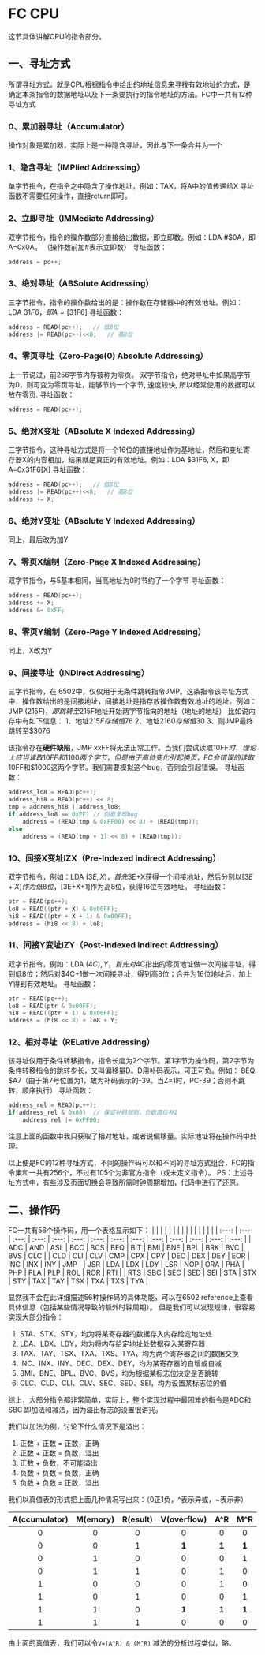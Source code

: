 # FC CPU

这节具体讲解CPU的指令部分。

## 一、寻址方式
所谓寻址方式，就是CPU根据指令中给出的地址信息来寻找有效地址的方式，是确定本条指令的数据地址以及下一条要执行的指令地址的方法。FC中一共有12种寻址方式

### 0、累加器寻址（Accumulator）
操作对象是累加器，实际上是一种隐含寻址，因此与下一条合并为一个

### 1、隐含寻址（IMPlied Addressing）
单字节指令，在指令之中隐含了操作地址，例如：TAX，将A中的值传递给X
寻址函数不需要任何操作，直接return即可。

### 2、立即寻址（IMMediate Addressing）
双字节指令，指令的操作数部分直接给出数据，即立即数。例如：LDA #$0A，即A=0x0A。
（操作数前加#表示立即数）
寻址函数：

```c
address = pc++;
```

### 3、绝对寻址（ABSolute Addressing）
三字节指令，指令的操作数给出的是：操作数在存储器中的有效地址。例如：
LDA $31F6，即A=[$31F6]
寻址函数：

```c
address = READ(pc++);	// 低8位
address |= READ(pc++)<<8;	// 高8位
```

### 4、零页寻址（Zero-Page(0) Absolute Addressing）
上一节说过，前256字节内存被称为零页。
双字节指令，绝对寻址中如果高字节为0，则可变为零页寻址，能够节约一个字节, 速度较快, 所以经常使用的数据可以放在零页.
寻址函数：

```c
address = READ(pc++);
```

### 5、绝对X变址（ABsolute X Indexed Addressing）
三字节指令，这种寻址方式是将一个16位的直接地址作为基地址，然后和变址寄存器X的内容相加，结果就是真正的有效地址。例如：LDA $31F6, X，即A=0x31F6[X]
寻址函数：

```c
address = READ(pc++);	// 低8位
address |= READ(pc++)<<8;	// 高8位
address += X;
```

### 6、绝对Y变址（ABsolute Y Indexed Addressing）
同上，最后改为加Y

### 7、零页X编制（Zero-Page X Indexed Addressing）
双字节指令，与5基本相同，当高地址为0时节约了一个字节
寻址函数：

```c
address = READ(pc++);
address += X;
address &= 0xFF;
```

### 8、零页Y编制（Zero-Page Y Indexed Addressing）
同上，X改为Y

### 9、间接寻址（INDirect Addressing）
三字节指令，在 6502中，仅仅用于无条件跳转指令JMP。这条指令该寻址方式中，操作数给出的是间接地址，间接地址是指存放操作数有效地址的地址。例如：
JMP ($215F)，即跳转至$215F地址开始两字节指向的地址（地址的地址）
比如说内存中有如下信息：
1、地址$215F存储值$76
2、地址$2160存储值$30
3、则JMP最终跳转至$3076

该指令存在**硬件缺陷**，JMP xxFF将无法正常工作。当我们尝试读取$10FF时，理论上应当读取10FF和1100两个字节，但是由于高位变化引起换页，FC会错误的读取$10FF和$1000这两个字节。我们需要模拟这个bug，否则会引起错误。
寻址函数：

```c
address_lo8 = READ(pc++); 
address_hi8 = READ(pc++) << 8;
tmp = address_hi8 | address_lo8;
if(address_lo8 == 0xFF)	// 刻意复现bug
    address = (READ(tmp & 0xFF00) << 8) + (READ(tmp));
else
    address = (READ(tmp + 1) << 8) + (READ(tmp));
```

### 10、间接X变址IZX（Pre-Indexed indirect Addressing）
双字节指令，例如：LDA ($3E, X)，首先$3E+X获得一个间接地址，然后分别以[$3E+X]作为低8位，[$3E+X+1]作为高8位，获得16位有效地址。
寻址函数：

```c
ptr = READ(pc++);
lo8 = READ((ptr + X) & 0x00FF);
hi8 = READ((ptr + X + 1) & 0x00FF);
address = (hi8 << 8) + lo8;
```

### 11、间接Y变址IZY（Post-Indexed indirect Addressing）
双字节指令，例如：LDA ($4C), Y，首先对$4C指出的零页地址做一次间接寻址，得到低8位；然后对$4C+1做一次间接寻址，得到高8位；合并为16位地址后，加上Y得到有效地址。
寻址函数：

```c
ptr = READ(pc++);
lo8 = READ(ptr & 0x00FF);
hi8 = READ((ptr + 1) & 0x00FF);
address = (hi8 << 8) + lo8 + Y;
```

### 12、相对寻址（RELative Addressing）
该寻址仅用于条件转移指令，指令长度为2个字节。第1字节为操作码，第2字节为条件转移指令的跳转步长，又叫偏移量D。D用补码表示，可正可负。例如：
BEQ $A7（由于第7号位置为1，故为补码表示的-39。当Z=1时，PC-39；否则不跳转，顺序执行）
寻址函数：

```c
address_rel = READ(pc++);
if(address_rel & 0x80)	// 保证补码规则，负数高位补1
    address_rel |= 0xFF00;
```

注意上面的函数中我只获取了相对地址，或者说偏移量。实际地址将在操作码中处理。

以上便是FC的12种寻址方式，不同的操作码可以和不同的寻址方式组合，FC的指令集和一共有256个，不过有105个为非官方指令（或未定义指令）。
PS：上述寻址方式中，有些涉及页面切换会导致所需时钟周期增加，代码中进行了还原。

## 二、操作码
FC一共有56个操作码，用一个表格显示如下：
|       |       |       |       |       |       |       |       |       |       |       |       |       |       |
| :---: | :---: | :---: | :---: | :---: | :---: | :---: | :---: | :---: | :---: | :---: | :---: | :---: | :---: |
|  ADC  |  AND  |  ASL  |  BCC  |  BCS  |  BEQ  |  BIT  |  BMI  |  BNE  |  BPL  |  BRK  |  BVC  |  BVS  |  CLC  |
|  CLD  |  CLI  |  CLV  |  CMP  |  CPX  |  CPY  |  DEC  |  DEX  |  DEY  |  EOR  |  INC  |  INX  |  INY  |  JMP  |
|  JSR  |  LDA  |  LDX  |  LDY  |  LSR  |  NOP  |  ORA  |  PHA  |  PHP  |  PLA  |  PLP  |  ROL  |  ROR  |  RTI  |
|  RTS  |  SBC  |  SEC  |  SED  |  SEI  |  STA  |  STX  |  STY  |  TAX  |  TAY  |  TSX  |  TXA  |  TXS  |  TYA  |


显然我不会在此详细描述56种操作码的具体功能，可以在6502 reference上查看具体信息（包括某些情况导致的额外时钟周期）。
但是我们可以发现规律，很容易实现大部分指令：

1. STA、STX、STY，均为将某寄存器的数据存入内存给定地址处
2. LDA、LDX、LDY，均为将内存给定地址处数据存入某寄存器
3. TAX、TAY、TSX、TXA、TXS、TYA，均为两个寄存器之间的数据交换
4. INC、INX、INY、DEC、DEX、DEY，均为某寄存器的自增或自减
5. BMI、BNE、BPL、BVC、BVS，均为根据某标志位决定是否跳转
6. CLC、CLD、CLI、CLV、SEC、SED、SEI，均为设置某标志位的值
   
综上，大部分指令都非常简单，实际上，整个实现过程中最困难的指令是ADC和SBC
即加法和减法，因为溢出标志的设置很讲究。

我们以加法为例，讨论下什么情况下是溢出：

1. 正数 + 正数 = 正数，正确
2. 正数 + 正数 = 负数，溢出
3. 正数 + 负数，不可能溢出
4. 负数 + 负数 = 负数，正确
5. 负数 + 负数 = 正数，溢出

我们以真值表的形式把上面几种情况写出来：（0正1负，^表示异或，~表示非）

| A(ccumulator) | M(emory) | R(esult) | V(overflow) |  A^R  |  M^R  |
| :-----------: | :------: | :------: | :---------: | :---: | :---: |
|       0       |    0     |    0     |      0      |   0   |   0   |
|       0       |    0     |    1     |    **1**    | **1** | **1** |
|       0       |    1     |    0     |      0      |   0   |   1   |
|       0       |    1     |    1     |      0      |   1   |   0   |
|       1       |    0     |    0     |      0      |   1   |   0   |
|       1       |    0     |    1     |      0      |   0   |   1   |
|       1       |    1     |    0     |    **1**    | **1** | **1** |
|       1       |    1     |    1     |      0      |   0   |   0   |

由上面的真值表，我们可以令`V=(A^R) & (M^R)`
减法的分析过程类似，略。
